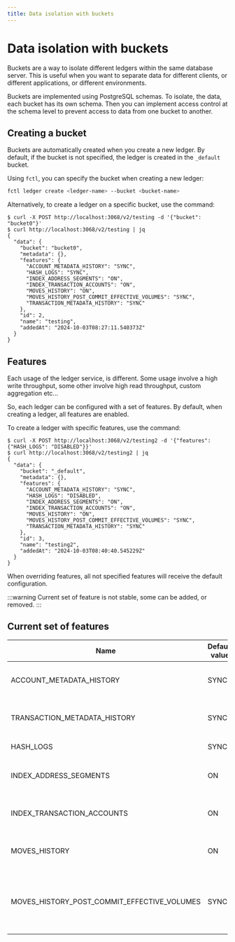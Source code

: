 ```yaml
---
title: Data isolation with buckets
---
```


# Data isolation with buckets

Buckets are a way to isolate different ledgers within the same database server. This is useful when you want to separate data for different clients, or different applications, or different environments.

Buckets are implemented using PostgreSQL schemas. To isolate, the data, each bucket has its own schema. Then you can implement access control at the schema level to prevent access to data from one bucket to another.

## Creating a bucket

Buckets are automatically created when you create a new ledger. By default, if the bucket is not specified, the ledger is created in the `_default` bucket.

Using `fctl`, you can specify the bucket when creating a new ledger:

```bash
fctl ledger create <ledger-name> --bucket <bucket-name>
```

Alternatively, to create a ledger on a specific bucket, use the command:

```shell
$ curl -X POST http://localhost:3068/v2/testing -d '{"bucket": "bucket0"}'
$ curl http://localhost:3068/v2/testing | jq
{
  "data": {
    "bucket": "bucket0",
    "metadata": {},
    "features": {
      "ACCOUNT_METADATA_HISTORY": "SYNC",
      "HASH_LOGS": "SYNC",
      "INDEX_ADDRESS_SEGMENTS": "ON",
      "INDEX_TRANSACTION_ACCOUNTS": "ON",
      "MOVES_HISTORY": "ON",
      "MOVES_HISTORY_POST_COMMIT_EFFECTIVE_VOLUMES": "SYNC",
      "TRANSACTION_METADATA_HISTORY": "SYNC"
    },
    "id": 2,
    "name": "testing",
    "addedAt": "2024-10-03T08:27:11.540373Z"
  }
}
```

## Features

Each usage of the ledger service, is different.
Some usage involve a high write throughput, some other involve high read throughput, custom aggregation etc...

So, each ledger can be configured with a set of features. By default, when creating a ledger, all features are enabled.

To create a ledger with specific features, use the command:
```shell
$ curl -X POST http://localhost:3068/v2/testing2 -d '{"features": {"HASH_LOGS": "DISABLED"}}'
$ curl http://localhost:3068/v2/testing2 | jq
{
  "data": {
    "bucket": "_default",
    "metadata": {},
    "features": {
      "ACCOUNT_METADATA_HISTORY": "SYNC",
      "HASH_LOGS": "DISABLED",
      "INDEX_ADDRESS_SEGMENTS": "ON",
      "INDEX_TRANSACTION_ACCOUNTS": "ON",
      "MOVES_HISTORY": "ON",
      "MOVES_HISTORY_POST_COMMIT_EFFECTIVE_VOLUMES": "SYNC",
      "TRANSACTION_METADATA_HISTORY": "SYNC"
    },
    "id": 3,
    "name": "testing2",
    "addedAt": "2024-10-03T08:40:40.545229Z"
  }
}
```

When overriding features, all not specified features will receive the default configuration.

:::warning
Current set of feature is not stable, some can be added, or removed.
:::

## Current set of features

| Name                         | Default value | Possible configuration | Description                                                      |
|------------------------------|---------------|------------------------|------------------------------------------------------------------|
| ACCOUNT_METADATA_HISTORY     | SYNC          | SYNC \| DISABLED       | Historize metadata changes on accounts                           |
| TRANSACTION_METADATA_HISTORY | SYNC          | SYNC \| DISABLED       | Historize metadata changes on transactions                       |
| HASH_LOGS                    | SYNC          | SYNC \| DISABLED       | [Hash logs](#hashed-log)                                         |
| INDEX_ADDRESS_SEGMENTS       | ON            | ON \| OFF              | Index accounts addresses segments                                |
| INDEX_TRANSACTION_ACCOUNTS   | ON            | ON \| OFF              | Index transactions accounts set                                  |
| MOVES_HISTORY                | ON            | ON \| OFF              | [Historize funds movements by account](#funds-movements-history) |
| MOVES_HISTORY_POST_COMMIT_EFFECTIVE_VOLUMES | SYNC          | SYNC \| DISABLED       | Compute and maintains post commit effective volumes              |
 